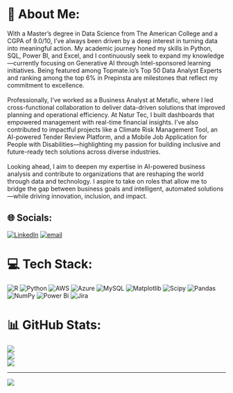 # 💫 About Me:
With a Master’s degree in Data Science from The American College and a CGPA of 9.0/10, I’ve always been driven by a deep interest in turning data into meaningful action. My academic journey honed my skills in Python, SQL, Power BI, and Excel, and I continuously seek to expand my knowledge—currently focusing on Generative AI through Intel-sponsored learning initiatives. Being featured among Topmate.io’s Top 50 Data Analyst Experts and ranking among the top 6% in Prepinsta are milestones that reflect my commitment to excellence.<br><br>Professionally, I’ve worked as a Business Analyst at Metafic, where I led cross-functional collaboration to deliver data-driven solutions that improved planning and operational efficiency. At Natur Tec, I built dashboards that empowered management with real-time financial insights. I’ve also contributed to impactful projects like a Climate Risk Management Tool, an AI-powered Tender Review Platform, and a Mobile Job Application for People with Disabilities—highlighting my passion for building inclusive and future-ready tech solutions across diverse industries.<br><br>Looking ahead, I aim to deepen my expertise in AI-powered business analysis and contribute to organizations that are reshaping the world through data and technology. I aspire to take on roles that allow me to bridge the gap between business goals and intelligent, automated solutions—while driving innovation, inclusion, and impact.


## 🌐 Socials:
[![LinkedIn](https://img.shields.io/badge/LinkedIn-%230077B5.svg?logo=linkedin&logoColor=white)](https://linkedin.com/in/https://www.linkedin.com/in/roshan-v-222094233/) [![email](https://img.shields.io/badge/Email-D14836?logo=gmail&logoColor=white)](mailto:roshan.dvrk@gmail.com) 

# 💻 Tech Stack:
![R](https://img.shields.io/badge/r-%23276DC3.svg?style=for-the-badge&logo=r&logoColor=white) ![Python](https://img.shields.io/badge/python-3670A0?style=for-the-badge&logo=python&logoColor=ffdd54) ![AWS](https://img.shields.io/badge/AWS-%23FF9900.svg?style=for-the-badge&logo=amazon-aws&logoColor=white) ![Azure](https://img.shields.io/badge/azure-%230072C6.svg?style=for-the-badge&logo=microsoftazure&logoColor=white) ![MySQL](https://img.shields.io/badge/mysql-4479A1.svg?style=for-the-badge&logo=mysql&logoColor=white) ![Matplotlib](https://img.shields.io/badge/Matplotlib-%23ffffff.svg?style=for-the-badge&logo=Matplotlib&logoColor=black) ![Scipy](https://img.shields.io/badge/SciPy-%230C55A5.svg?style=for-the-badge&logo=scipy&logoColor=%white) ![Pandas](https://img.shields.io/badge/pandas-%23150458.svg?style=for-the-badge&logo=pandas&logoColor=white) ![NumPy](https://img.shields.io/badge/numpy-%23013243.svg?style=for-the-badge&logo=numpy&logoColor=white) ![Power Bi](https://img.shields.io/badge/power_bi-F2C811?style=for-the-badge&logo=powerbi&logoColor=black) ![Jira](https://img.shields.io/badge/jira-%230A0FFF.svg?style=for-the-badge&logo=jira&logoColor=white)
# 📊 GitHub Stats:
![](https://github-readme-stats.vercel.app/api?username=Roshan1646&theme=shadow_green&hide_border=false&include_all_commits=false&count_private=false)<br/>
![](https://nirzak-streak-stats.vercel.app/?user=Roshan1646&theme=shadow_green&hide_border=false)<br/>
![](https://github-readme-stats.vercel.app/api/top-langs/?username=Roshan1646&theme=shadow_green&hide_border=false&include_all_commits=false&count_private=false&layout=compact)

---
[![](https://visitcount.itsvg.in/api?id=Roshan1646&icon=0&color=0)](https://visitcount.itsvg.in)

<!-- Proudly created with GPRM ( https://gprm.itsvg.in ) -->
